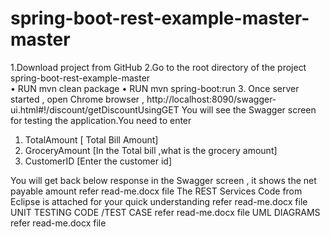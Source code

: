 # spring-boot-rest-example-master-master
1.Download project from GitHub
2.Go to the root directory of the project  spring-boot-rest-example-master  
•	RUN  mvn clean package
•	 RUN  mvn spring-boot:run
3. Once server started , open Chrome browser ,
             http://localhost:8090/swagger-ui.html#!/discount/getDiscountUsingGET
You will see the Swagger screen for testing the application.You need to enter
1.	TotalAmount  [ Total Bill Amount]
2.	GroceryAmount  [In the Total bill ,what is the grocery amount]
3.	CustomerID   [Enter the customer id]
 
You will get back below response in the Swagger screen , it shows the net payable amount refer  read-me.docx  file
The REST Services Code from Eclipse is attached for your quick understanding  refer  read-me.docx  file
UNIT TESTING CODE /TEST CASE refer  read-me.docx  file
UML DIAGRAMS refer  read-me.docx  file
